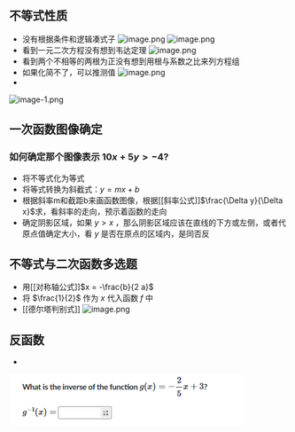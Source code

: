## 不等式性质
- 没有根据条件和逻辑凑式子
![image.png](https://s1.vika.cn/space/2024/06/08/edd9271eed6b4e9d9d94b53df82b9d34)
![image.png](https://s1.vika.cn/space/2024/06/08/4651b86956ad4339b00ccc558ec9bb15)
- 看到一元二次方程没有想到韦达定理
![image.png](https://s1.vika.cn/space/2024/06/08/d77bb8ed6d124a0ca92911a677add726)
- 看到两个不相等的两根为正没有想到用根与系数之比来列方程组
- 如果化简不了，可以推测值
![image.png](https://s1.vika.cn/space/2024/06/12/11883e80f03c4a5ebd6ecd464957b946)
- 
![image-1.png](https://s1.vika.cn/space/2024/06/12/239fe9097b8c4e26a726a04185da99e0)
## 一次函数图像确定
### 如何确定那个图像表示 $10x+5y>-4$?
- 将不等式化为等式
- 将等式转换为斜截式：$y=mx+b$
- 根据斜率m和截距b来画函数图像，根据[[斜率公式]]$\frac{\Delta y}{\Delta x}$求，看斜率的走向，预示着函数的走向
- 确定阴影区域，如果 $y>x$ ，那么阴影区域应该在直线的下方或左侧，或者代原点值确定大小，看 $y$ 是否在原点的区域内，是同否反
## 不等式与二次函数多选题
- 用[[对称轴公式]]$x = -\frac{b}{2 a}$
- 将 $\frac{1}{2}$ 作为 $x$ 代入函数 $f$ 中
- [[德尔塔判别式]]
![image.png](https://s1.vika.cn/space/2024/06/13/a18cb5d2833248c1bd43a32055e42e0e)
## 反函数
- 
![alt text](1718507988997.jpg)
